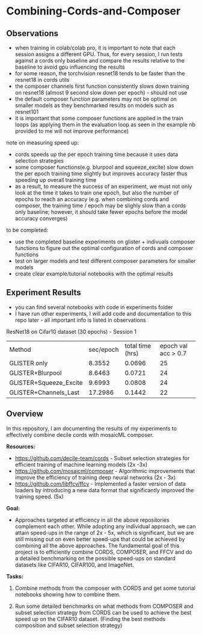 # Combining-Cords-and-Composer

## Observations

- when training in colab/colab pro, it is important to note that each session assigns a different GPU. Thus, for every session, I run tests against a cords only baseline and compare the results relative to the baseline to avoid gpu influencing the results
- for some reason, the torchvision resnet18 tends to be faster than the resnet18 in cords utils
- the composer channels first function consistently slows down training on resnet18 (almost 9 second slow down per epoch) - should not use
- the default composer function parameters may not be optimal on smaller models as they benchmarked results on models such as resnet101
- it is important that some composer functions are applied in the train loops (as applying them in the evaluation loop as seen in the example nb provided to me will not improve performance)
 
 note on measuring speed up:
- cords speeds up the per epoch training time because it uses data selection strategies
- some composer functions(e.g. blurpool and squeeze_excite) slow down the per epoch training time slightly but improves accuracy faster thus speeding up overall training time
- as a result, to measure the success of an experiment, we must not only look at the time it takes to train one epoch, but also the number of epochs to reach an accuracy (e.g. when combining cords and composer, the training time / epoch may be slighly slow than a cords only baseline; however, it should take fewer epochs before the model accuracy converges)

to be completed:
- use the completed baseline experiments on glister + indivuals composer functions to figure out the optimal configuration of cords and composer functions
- test on larger models and test different composer parameters for smaller models
- create clear example/tutorial notebooks with the optimal results

## Experiment Results

- you can find several notebooks with code in experiments folder
- I have run other experiments, I will add code and documentation to this repo later - all important info is listed in observations

ResNet18 on Cifar10 dataset (30 epochs) - Session 1

<table>
  <tr>
    <td>Method</td>
    <td>sec/epoch</td>
    <td>total time (hrs)</td>
    <td>epoch val acc > 0.7</td>
  </tr>
  <tr>
    <td>GLISTER only</td>
    <td>8.3552</td>
    <td>0.0696</td>
    <td>25</td>
  </tr>
  <tr>
    <td>GLISTER+Blurpool</td>
    <td>8.6463</td>
    <td>0.0721</td>
    <td>24</td>
  </tr>
  <tr>
    <td>GLISTER+Squeeze_Excite</td>
    <td>9.6993</td>
    <td>0.0808</td>
    <td>24</td>
  </tr>
  <tr>
    <td>GLISTER+Channels_Last</td>
    <td>17.2986</td>
    <td>0.1442</td>
    <td>22</td>
  </tr>
</table>

## Overview

In this repository, I am documenting the results of my experiments to effectively combine decile cords with mosaicML composer.

**Resources:**

- https://github.com/decile-team/cords - Subset selection strategies for efficient training of machine learning models (2x -3x)
- https://github.com/mosaicml/composer - Algorithmic improvements that improve the efficiency of training deep neural networks (2x - 3x)
- https://github.com/libffcv/ffcv - Implemented a faster version of data loaders by introducing a new data format that significantly improved the training speed. (5x)

**Goal:**

- Approaches targeted at efficiency in all the above repositories complement each other. While adopting any individual approach, we can attain speed-ups in the range of 2x - 5x, which is significant, but we are still missing out on even better speed-ups that could be achieved by combining all the above approaches. The fundamental goal of this project is to efficiently combine CORDS, COMPOSER, and FFCV and do a detailed benchmarking on the possible speed-ups on standard datasets like CIFAR10, CIFAR100, and ImageNet.

**Tasks:**

1. Combine methods from the composer with CORDS and get some tutorial notebooks showing how to combine them.

2. Run some detailed benchmarks on what methods from COMPOSER and subset selection strategy from CORDS can be used to achieve the best speed up on the CIFAR10 dataset. (Finding the best methods composition and subset selection strategy)

